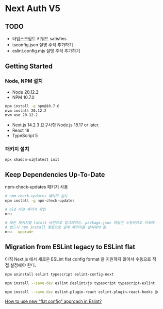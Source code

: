 # Next Auth V5

## TODO
- 타입스크립트 키워드 satisfies
- tsconfig.json 설명 주석 추가하기
- eslint.config.mjs 설명 주석 추가하기

## Getting Started

### Node, NPM 설치
- Node 20.12.2  
- NPM 10.7.0

```bash
npm install -g npm@10.7.0
nvm install 20.12.2
nvm use 20.12.2
```

- Next.js 14.2.3 요구사항 Node.js 18.17 or later.  
- React 18
- TypeScript 5

### 패키지 설치
```bash
npx shadcn-ui@latest init
```

## Keep Dependencies Up-To-Date
npm-check-updates 패키지 사용 
```bash
# npm-check-updates 패키지 설치
npm install -g npm-check-updates      

# old 버전 패키지 확인
ncu

# 모든 패키지를 latest 버전으로 업그레이드. package.json 파일만 수정하므로 이후에 
# 반드시 npm install 명령으로 실제 패키지를 설치해야 함
ncu --upgrade 
```

## Migration from ESLint legacy to ESLint flat
아직 Next.js 에서 새로운 ESLint flat config format 을 지원하지 않아서 수동으로 직접 설정해야 한다.
```bash
npm uninstall eslint typescript eslint-config-next

npm install --save-dev eslint @eslint/js typescript typescript-eslint

npm install --save-dev eslint-plugin-react eslint-plugin-react-hooks @next/eslint-plugin-next
```
[How to use new "flat config" approach in Eslint?](https://github.com/vercel/next.js/discussions/49337)